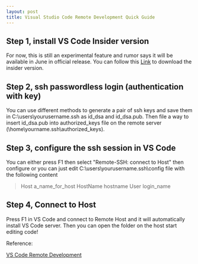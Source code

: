 ```yaml
---
layout: post
title: Visual Studio Code Remote Development Quick Guide
---
```


## Step 1, install VS Code Insider version
For now, this is still an experimental feature and rumor says it will be available in June in official release. You can follow this [Link](https://code.visualstudio.com/insiders/) to download the insider version.

## Step 2, ssh passwordless login (authentication with key)
You can use different methods to generate a pair of ssh keys and save them in C:\users\yourusername\.ssh as id_dsa and id_dsa.pub. Then file a way to insert id_dsa.pub into authorized_keys file on the remote server (\home\yourname\.ssh\authorized_keys).

## Step 3, configure the ssh session in VS Code
You can either press F1 then select "Remote-SSH: connect to Host" then configure or you can just edit C:\users\yourusername\.ssh\config file with the following content

>Host a_name_for_host
>    HostName hostname
>    User login_name
 
 ## Step 4, Connect to Host
 Press F1 in VS Code and connect to Remote Host and it will automatically install VS Code server. Then you can open the folder on the host start editing code!
 
    

Reference:

[VS Code Remote Development](https://code.visualstudio.com/docs/remote/ssh)
